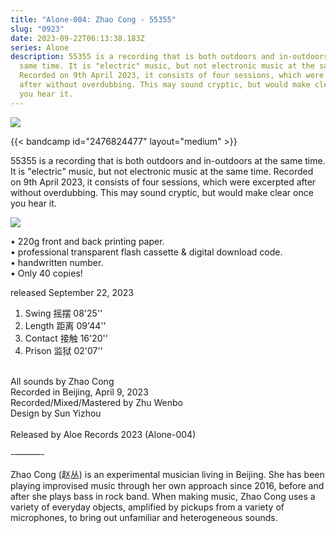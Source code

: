 ```yaml
---
title: "Alone-004: Zhao Cong - 55355"
slug: "0923"
date: 2023-09-22T06:13:38.183Z
series: Alone
description: 55355 is a recording that is both outdoors and in-outdoors at the
  same time. It is "electric" music, but not electronic music at the same time.
  Recorded on 9th April 2023, it consists of four sessions, which were excerpted
  after without overdubbing. This may sound cryptic, but would make clear once
  you hear it.
---
```

![](/images/uploads/alone004.png)

{{< bandcamp id="2476824477" layout="medium" >}}

55355 is a recording that is both outdoors and in-outdoors at the same time. It is "electric" music, but not electronic music at the same time. Recorded on 9th April 2023, it consists of four sessions, which were excerpted after without overdubbing. This may sound cryptic, but would make clear once you hear it.

![](/images/uploads/l1126881.png)

• 220g front and back printing paper. \
• professional transparent flash cassette & digital download code.\
• handwritten number. \
• Only 40 copies! 

released September 22, 2023 

1. Swing 摇摆 08'25''
2. Length 距离 09'44''
3. Contact 接触 16'20''
4. Prison 监狱 02'07''

\
All sounds by Zhao Cong \
Recorded in Beijing, April 9, 2023 \
Recorded/Mixed/Mastered by Zhu Wenbo \
Design by Sun Yizhou \
\
Released by Aloe Records 2023 (Alone-004) 

\-———- 

Zhao Cong (赵丛) is an experimental musician living in Beijing. She has been playing improvised music through her own approach since 2016, before and after she plays bass in rock band. When making music, Zhao Cong uses a variety of everyday objects, amplified by pickups from a variety of microphones, to bring out unfamiliar and heterogeneous sounds.